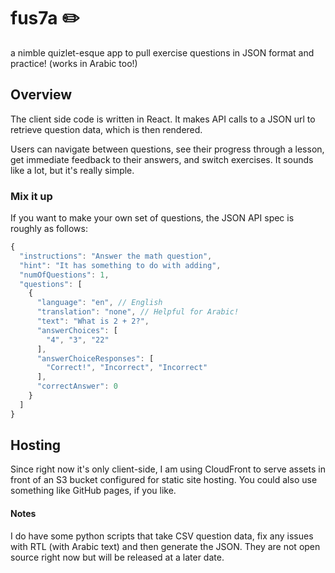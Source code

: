 # fus7a ✏️

a nimble quizlet-esque app to pull exercise questions in JSON format and practice! (works in Arabic too!)

## Overview

The client side code is written in React. It makes API calls to a JSON url to retrieve question data, which is then rendered.

Users can navigate between questions, see their progress through a lesson, get immediate feedback to their answers, and switch exercises. It sounds like a lot, but it's really simple.

### Mix it up

If you want to make your own set of questions, the JSON API spec is roughly as follows:

```javascript
{
  "instructions": "Answer the math question",
  "hint": "It has something to do with adding",
  "numOfQuestions": 1,
  "questions": [
    {
      "language": "en", // English
      "translation": "none", // Helpful for Arabic!
      "text": "What is 2 + 2?",
      "answerChoices": [
        "4", "3", "22"
      ],
      "answerChoiceResponses": [
        "Correct!", "Incorrect", "Incorrect"
      ],
      "correctAnswer": 0
    }
  ]
}
```

## Hosting

Since right now it's only client-side, I am using CloudFront to serve assets in front of an S3 bucket configured for static site hosting. You could also use something like GitHub pages, if you like.

#### Notes

I do have some python scripts that take CSV question data, fix any issues with RTL (with Arabic text) and then generate the JSON. They are not open source right now but will be released at a later date.
